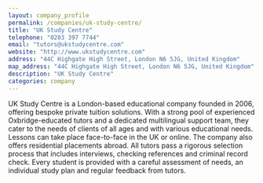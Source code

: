 ```yaml
---
layout: company_profile
permalink: /companies/uk-study-centre/
title: "UK Study Centre"
telephone: "0203 397 7744"
email: "tutors@ukstudycentre.com"
website: "http://www.ukstudycentre.com"
address: "44C Highgate High Street, London N6 5JG, United Kingdom"
map_address: "44C Highgate High Street, London N6 5JG, United Kingdom"
description: "UK Study Centre"
categories: company
---
```

UK Study Centre is a London-based educational company founded in 2006, offering bespoke private tuition solutions. With a strong pool of experienced Oxbridge-educated tutors and a dedicated multilingual support team, they cater to the needs of clients of all ages and with various educational needs. Lessons can take place face-to-face in the UK or online. The company also offers residential placements abroad. All tutors pass a rigorous selection process that includes interviews, checking references and criminal record check. Every student is provided with a careful assessment of needs, an individual study plan and regular feedback from tutors.